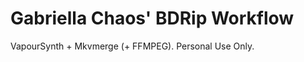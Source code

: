 Gabriella Chaos' BDRip Workflow
===============================

VapourSynth + Mkvmerge (+ FFMPEG). Personal Use Only.
